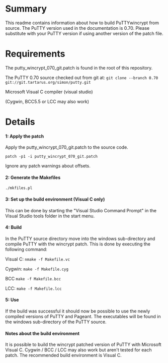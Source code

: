 Summary
=======
This readme contains information about how to build PuTTYwincrypt from source. The PuTTY version used in the documentation is 0.70. Please substitute with your PuTTY version if using another version of the patch file.

Requirements
============

The putty_wincrypt_070_git.patch is found in the root of this repository.

The PuTTY 0.70 source checked out from git at: ` git clone --branch 0.70 git://git.tartarus.org/simon/putty.git `

Microsoft Visual C compiler (visual studio)

(Cygwin, BCC5.5 or LCC may also work)

Details
=======

#### 1: Apply the patch

Apply the putty_wincrypt_070_git.patch to the source code.

` patch -p1 -i putty_wincrypt_070_git.patch `

Ignore any patch warnings about offsets.

#### 2: Generate the Makefiles

` ./mkfiles.pl `

#### 3: Set up the build environment (Visual C only)

This can be done by starting the "Visual Studio Command Prompt" in the Visual Studio tools folder in the start menu.

#### 4: Build

In the PuTTY source directory move into the windows sub-directory and compile PuTTY with the wincrypt patch. This is done by executing the following command:

Visual C: ` nmake -f Makefile.vc `

Cygwin: ` make -f Makefile.cyg `

BCC ` make -f Makefile.bcc `

LCC: ` make -f Makefile.lcc `

#### 5: Use

If the build was successful it should now be possible to use the newly compiled versions of PuTTY and Pageant. The executables will be found in the windows sub-directory of the PuTTY source.

#### Notes about the build environment

It is possible to build the wincrypt patched version of PuTTY with Microsoft Visual C. Cygwin / BCC / LCC may also work but aren't tested for each patch. The recommended build environment is Visual C.
